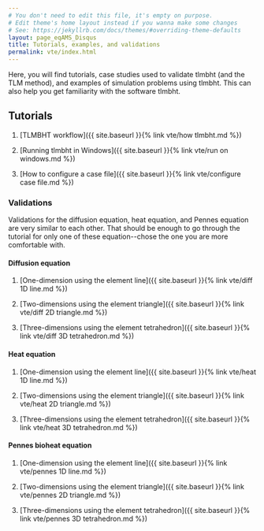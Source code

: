 ```yaml
---
# You don't need to edit this file, it's empty on purpose.
# Edit theme's home layout instead if you wanna make some changes
# See: https://jekyllrb.com/docs/themes/#overriding-theme-defaults
layout: page_eqAMS_Disqus
title: Tutorials, examples, and validations
permalink: vte/index.html
---
```


Here, you will find tutorials, case studies used to validate tlmbht (and the TLM method), and examples of simulation problems using tlmbht. This can also help you get familiarity with the software tlmbht. 

## Tutorials

1. [TLMBHT workflow]({{ site.baseurl }}{% link vte/how tlmbht.md %})

2. [Running tlmbht in Windows]({{ site.baseurl }}{% link vte/run on windows.md %})

3. [How to configure a case file]({{ site.baseurl }}{% link vte/configure case file.md %})



### Validations

Validations for the diffusion equation, heat equation, and Pennes equation are very similar to each other. That should be enough to go through the tutorial for only one of these equation--chose the one you are more comfortable with.

#### Diffusion equation

1. [One-dimension using the element line]({{ site.baseurl }}{% link vte/diff 1D line.md %})

2. [Two-dimensions using the element triangle]({{ site.baseurl }}{% link vte/diff 2D triangle.md %})

3. [Three-dimensions using the element tetrahedron]({{ site.baseurl }}{% link vte/diff 3D tetrahedron.md %})

#### Heat equation

1. [One-dimension using the element line]({{ site.baseurl }}{% link vte/heat 1D line.md %})

2. [Two-dimensions using the element triangle]({{ site.baseurl }}{% link vte/heat 2D triangle.md %})

3. [Three-dimensions using the element tetrahedron]({{ site.baseurl }}{% link vte/heat 3D tetrahedron.md %})

#### Pennes bioheat equation

1. [One-dimension using the element line]({{ site.baseurl }}{% link vte/pennes 1D line.md %})

2. [Two-dimensions using the element triangle]({{ site.baseurl }}{% link vte/pennes 2D triangle.md %})

3. [Three-dimensions using the element tetrahedron]({{ site.baseurl }}{% link vte/pennes 3D tetrahedron.md %})
